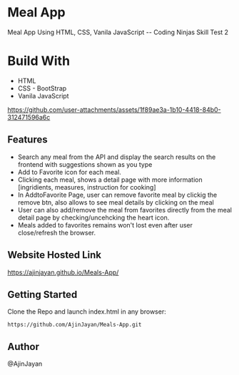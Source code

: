 # Meal App
Meal App Using HTML, CSS, Vanila JavaScript -- Coding Ninjas Skill Test 2

# Build With
* HTML
* CSS - BootStrap
* Vanila JavaScript

https://github.com/user-attachments/assets/1f89ae3a-1b10-4418-84b0-312471596a6c

## Features
* Search any meal from the API and display the search results on the frontend with suggestions shown as you type
* Add to Favorite icon for each meal.
* Clicking each meal, shows a detail page with more information [ingridients, measures, instruction for cooking]
* In AddtoFavorite Page, user can remove favorite meal by clickig the remove btn, also allows to see meal details by clicking on the meal 
* User can also add/remove the meal from favorites directly from the meal detail page by checking/uncehcking the heart icon.
* Meals added to favorites remains won't lost even after user close/refresh the browser.

## Website Hosted Link

https://ajinjayan.github.io/Meals-App/

## Getting Started 

Clone the Repo and launch index.html in any browser: 
```
https://github.com/AjinJayan/Meals-App.git
```

## Author 
@AjinJayan


